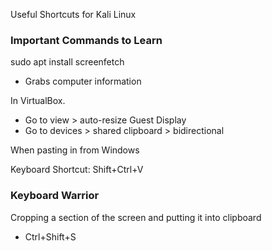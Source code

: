 Useful Shortcuts for Kali Linux

### Important Commands to Learn

sudo apt install screenfetch 
  * Grabs computer information

In VirtualBox.
  * Go to view > auto-resize Guest Display 
  * Go to devices > shared clipboard > bidirectional

When pasting in from Windows

Keyboard Shortcut: Shift+Ctrl+V

### Keyboard Warrior

Cropping a section of the screen and putting it into clipboard
  * Ctrl+Shift+S

